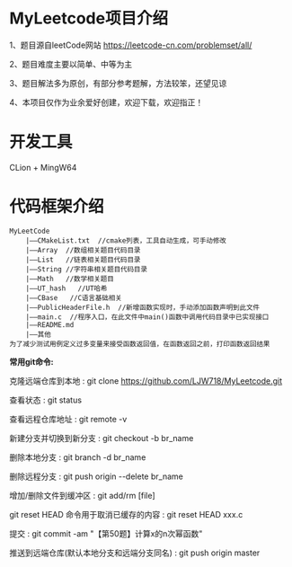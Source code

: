 # MyLeetcode项目介绍

1、题目源自leetCode网站 https://leetcode-cn.com/problemset/all/

2、题目难度主要以简单、中等为主

3、题目解法多为原创，有部分参考题解，方法较笨，还望见谅

4、本项目仅作为业余爱好创建，欢迎下载，欢迎指正！

# 开发工具
CLion + MingW64

# 代码框架介绍
```
MyLeetCode
    |——CMakeList.txt  //cmake列表，工具自动生成，可手动修改
    |——Array  //数组相关题目代码目录
    |——List   //链表相关题目代码目录
    |——String //字符串相关题目代码目录
    |——Math   //数学相关题目
    |——UT_hash   //UT哈希
    |——CBase   //C语言基础相关
    |——PublicHeaderFile.h  //新增函数实现时，手动添加函数声明到此文件
    |——main.c  //程序入口，在此文件中main()函数中调用代码目录中已实现接口
    |——README.md  
    |——其他
为了减少测试用例定义过多变量来接受函数返回值，在函数返回之前，打印函数返回结果
```

**常用git命令:**

克隆远端仓库到本地 : git clone https://github.com/LJW718/MyLeetcode.git

查看状态 : git status

查看远程仓库地址 : git remote -v

新建分支并切换到新分支 : git checkout -b br_name

删除本地分支 : git branch -d  br_name

删除远程分支 : git push origin --delete  br_name

增加/删除文件到缓冲区 : git add/rm  [file]

git reset HEAD 命令用于取消已缓存的内容 : git reset HEAD xxx.c

提交 : git commit -am "【第50题】计算x的n次幂函数"

推送到远端仓库(默认本地分支和远端分支同名) : git  push origin master




